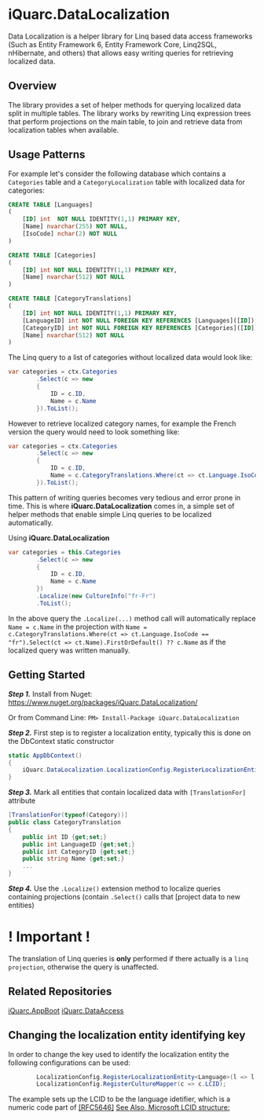 iQuarc.DataLocalization
==========
Data Localization is a helper library for Linq based data access frameworks (Such as Entity Framework 6, Entity Framework Core, Linq2SQL, nHibernate, and others) that allows easy writing queries for retrieving localized data.

Overview
-----------

The library provides a set of helper methods for querying localized data split in multiple tables. The library works by rewriting Linq expression trees that perform projections on the main table, to join and retrieve data from localization tables when available.

Usage Patterns
------------------

For example let's consider the following database which contains a `Categories` table and a `CategoryLocalization` table with localized data for categories: 

```sql
CREATE TABLE [Languages]
(
	[ID] int  NOT NULL IDENTITY(1,1) PRIMARY KEY,
	[Name] nvarchar(255) NOT NULL,
	[IsoCode] nchar(2) NOT NULL
)

CREATE TABLE [Categories]
(
	[ID] int NOT NULL IDENTITY(1,1) PRIMARY KEY,
	[Name] nvarchar(512) NOT NULL
)

CREATE TABLE [CategoryTranslations]
(
	[ID] int NOT NULL IDENTITY(1,1) PRIMARY KEY,
	[LanguageID] int NOT NULL FOREIGN KEY REFERENCES [Languages]([ID]),
	[CategoryID] int NOT NULL FOREIGN KEY REFERENCES [Categories]([ID]),
	[Name] nvarchar(512) NOT NULL
)
```

The Linq query to a list of categories without localized data would look like:

```csharp
var categories = ctx.Categories
		.Select(c => new
		{
			ID = c.ID,
			Name = c.Name
		}).ToList();
```

However to retrieve localized category names, for example the French version the query would need to look something like:

```csharp
var categories = ctx.Categories
		.Select(c => new 
		{ 
			ID = c.ID, 
			Name = c.CategoryTranslations.Where(ct => ct.Language.IsoCode == "fr").Select(ct => ct.Name).FirstOrDefault() ?? c.Name
		}).ToList();
```

This pattern of writing queries becomes very tedious and error prone in time. This is where **iQuarc.DataLocalization** comes in, a simple set of helper methods that enable simple Linq queries to be localized automatically.

Using **iQuarc.DataLocalization**

```csharp
var categories = this.Categories
		.Select(c => new
		{
			ID = c.ID,
			Name = c.Name
		})
		.Localize(new CultureInfo("fr-Fr")
		.ToList();
```

In the above query the `.Localize(...)` method call will automatically replace `Name = c.Name` in the projection with `Name = c.CategoryTranslations.Where(ct => ct.Language.IsoCode == "fr").Select(ct => ct.Name).FirstOrDefault() ?? c.Name`
as if the localized query was written manually.


Getting Started
-----------------
***Step 1.***  Install from Nuget: https://www.nuget.org/packages/iQuarc.DataLocalization/

Or from Command Line:
	`PM> Install-Package iQuarc.DataLocalization`

***Step 2.*** First step is to register a localization entity, typically this is done on the DbContext static constructor

```csharp
static AppDbContext()
{
	iQuarc.DataLocalization.LocalizationConfig.RegisterLocalizationEntity<Language>(l => l.IsoCode);
}

```

***Step 3.*** Mark all entities that contain localized data with `[TranslationFor]` attribute

```csharp
[TranslationFor(typeof(Category))]
public class CategoryTranslation
{
	public int ID {get;set;}
	public int LanguageID {get;set;}
	public int CategoryID {get;set;}
	public string Name {get;set;}
	...
}
```

***Step 4.*** Use the `.Localize()` extension method to localize queries containing projections (contain `.Select()` calls that [project data to new entities)

__! Important !__
========
The translation of Linq queries is **only** performed if there actually is a `linq projection`, otherwise the query is unaffected.

Related Repositories
-------------------------
[iQuarc.AppBoot](https://github.com/iQuarc/AppBoot)
[iQuarc.DataAccess](https://github.com/iQuarc/DataAccess)


Changing the localization entity identifying key
---------------------------------------------------

In order to change the key used to identify the localization entity the following configurations can be used:

```csharp
        LocalizationConfig.RegisterLocalizationEntity<Language>(l => l.LCID);
        LocalizationConfig.RegisterCultureMapper(c => c.LCID);
```

The example sets up the LCID to be the language idetifier, which is a numeric code part of [[RFC5646]](http://www.rfc-editor.org/rfc/bcp/bcp47.txt) 
[See Also, Microsoft LCID structure:](https://msdn.microsoft.com/en-us/library/cc233968.aspx?f=255&MSPPError=-2147217396)
